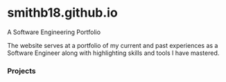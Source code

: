 # smithb18.github.io

A Software Engineering Portfolio 

The website serves at a portfolio of my current and past experiences as a Software Engineer along with highlighting skills and tools I have mastered. 
<h3>Projects</h3>
